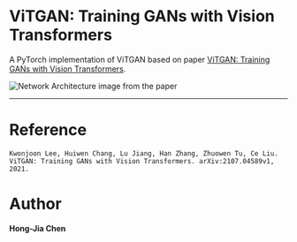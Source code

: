 # ViTGAN: Training GANs with Vision Transformers
A PyTorch implementation of ViTGAN based on paper [ViTGAN: Training GANs with Vision Transformers](https://arxiv.org/abs/2107.04589v1).

![Network Architecture image from the paper](model_arch.png)


---
# Reference
```
Kwonjoon Lee, Huiwen Chang, Lu Jiang, Han Zhang, Zhuowen Tu, Ce Liu. ViTGAN: Training GANs with Vision Transformers. arXiv:2107.04589v1, 2021.
```

# Author
**Hong-Jia Chen**
